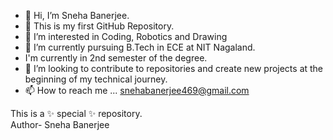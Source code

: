 - 👋 Hi, I’m Sneha Banerjee.
- 🎊 This is my first GitHub Repository.
- 👀 I’m interested in Coding, Robotics and Drawing
- 🌱 I’m currently pursuing B.Tech in ECE at NIT Nagaland.
- I'm currently in 2nd semester of the degree.
- 💞️ I’m looking to contribute to repositories and create new projects at the beginning of my technical journey.
- 📫 How to reach me ... snehabanerjee469@gmail.com 

This is a ✨ special ✨ repository.
<br>
Author- Sneha Banerjee
